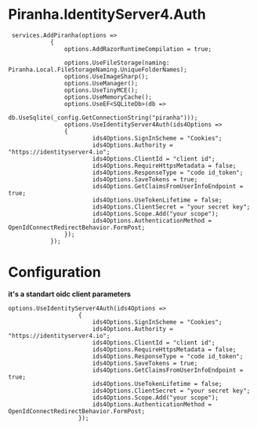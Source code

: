 # Piranha.IdentityServer4.Auth


     services.AddPiranha(options =>
                {
                    options.AddRazorRuntimeCompilation = true;
    
                    options.UseFileStorage(naming: Piranha.Local.FileStorageNaming.UniqueFolderNames);
                    options.UseImageSharp();
                    options.UseManager();
                    options.UseTinyMCE();
                    options.UseMemoryCache();
                    options.UseEF<SQLiteDb>(db =>
                        db.UseSqlite(_config.GetConnectionString("piranha")));
                    options.UseIdentityServer4Auth(ids4Options =>
                    {
                            ids4Options.SignInScheme = "Cookies";
                            ids4Options.Authority = "https://identityserver4.io";
                            ids4Options.ClientId = "client id";
                            ids4Options.RequireHttpsMetadata = false;
                            ids4Options.ResponseType = "code id_token";
                            ids4Options.SaveTokens = true;
                            ids4Options.GetClaimsFromUserInfoEndpoint = true;
                            ids4Options.UseTokenLifetime = false;
                            ids4Options.ClientSecret = "your secret key";
                            ids4Options.Scope.Add("your scope");
                            ids4Options.AuthenticationMethod = OpenIdConnectRedirectBehavior.FormPost;
                    });
                });

# Configuration

**it's a standart oidc client parameters**

    options.UseIdentityServer4Auth(ids4Options =>
                        {
                            ids4Options.SignInScheme = "Cookies";
                            ids4Options.Authority = "https://identityserver4.io";
                            ids4Options.ClientId = "client id";
                            ids4Options.RequireHttpsMetadata = false;
                            ids4Options.ResponseType = "code id_token";
                            ids4Options.SaveTokens = true;
                            ids4Options.GetClaimsFromUserInfoEndpoint = true;
                            ids4Options.UseTokenLifetime = false;
                            ids4Options.ClientSecret = "your secret key";
                            ids4Options.Scope.Add("your scope");
                            ids4Options.AuthenticationMethod = OpenIdConnectRedirectBehavior.FormPost;
                        });
